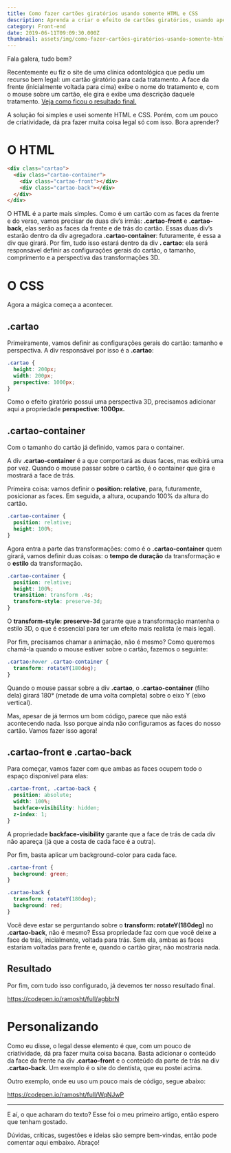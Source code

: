 ```yaml
---
title: Como fazer cartões giratórios usando somente HTML e CSS
description: Aprenda a criar o efeito de cartões giratórios, usando apenas HTML e CSS.
category: Front-end
date: 2019-06-11T09:09:30.000Z
thumbnail: assets/img/como-fazer-cartões-giratórios-usando-somente-html-e-css.jpeg
---
```

Fala galera, tudo bem?

Recentemente eu fiz o site de uma clínica odontológica que pediu um recurso bem legal: um cartão giratório para cada tratamento. A face da frente (inicialmente voltada para cima) exibe o nome do tratamento e, com o mouse sobre um cartão, ele gira e exibe uma descrição daquele tratamento. [Veja como ficou o resultado final.](https://doutordental.com.br/#home-areasdeatuacao)

A solução foi simples e usei somente HTML e CSS. Porém, com um pouco de criatividade, dá pra fazer muita coisa legal só com isso. Bora aprender?

# O HTML

```html
<div class="cartao">
  <div class="cartao-container">
    <div class="cartao-front"></div>
    <div class="cartao-back"></div>
  </div>
</div>
```

O HTML é a parte mais simples. Como é um cartão com as faces da frente e do verso, vamos precisar de duas div’s irmãs: **.cartao-front** e **.cartao-back**, elas serão as faces da frente e de trás do cartão. Essas duas div’s estarão dentro da div agregadora **.cartao-container**: futuramente, é essa a div que girará. Por fim, tudo isso estará dentro da div **. cartao**: ela será responsável definir as configurações gerais do cartão, o tamanho, comprimento e a perspectiva das transformações 3D.

# O CSS

Agora a mágica começa a acontecer.

## .cartao

Primeiramente, vamos definir as configurações gerais do cartão: tamanho e perspectiva. A div responsável por isso é a **.cartao**:

```css
.cartao {
  height: 200px;
  width: 200px;
  perspective: 1000px;
}
```

Como o efeito giratório possui uma perspectiva 3D, precisamos adicionar aqui a propriedade **perspective: 1000px.**

## .cartao-container

Com o tamanho do cartão já definido, vamos para o container.

A div **.cartao-container** é a que comportará as duas faces, mas exibirá uma por vez. Quando o mouse passar sobre o cartão, é o container que gira e mostrará a face de trás.

Primeira coisa: vamos definir o **position: relative**, para, futuramente, posicionar as faces. Em seguida, a altura, ocupando 100% da altura do cartão.

```css
.cartao-container {
  position: relative;
  height: 100%;
}
```

Agora entra a parte das transformações: como é o **.cartao-container** quem girará, vamos definir duas coisas: o **tempo de duração** da transformação e o **estilo** da transformação.

```css
.cartao-container {
  position: relative;
  height: 100%;
  transition: transform .4s;
  transform-style: preserve-3d;
}
```

O **transform-style: preserve-3d** garante que a transformação mantenha o estilo 3D, o que é essencial para ter um efeito mais realista (e mais legal).

Por fim, precisamos chamar a animação, não é mesmo? Como queremos chamá-la quando o mouse estiver sobre o cartão, fazemos o seguinte:

```css
.cartao:hover .cartao-container {
  transform: rotateY(180deg);
}
```

Quando o mouse passar sobre a div **.cartao**, o **.cartao-container** (filho dela) girará 180° (metade de uma volta completa) sobre o eixo Y (eixo vertical).

Mas, apesar de já termos um bom código, parece que não está acontecendo nada. Isso porque ainda não configuramos as faces do nosso cartão. Vamos fazer isso agora!

## **.cartao-front e .cartao-back**

Para começar, vamos fazer com que ambas as faces ocupem todo o espaço disponível para elas:

```css
.cartao-front, .cartao-back {
  position: absolute;
  width: 100%;
  backface-visibility: hidden;
  z-index: 1;
}
```

A propriedade **backface-visibility** garante que a face de trás de cada div não apareça (já que a costa de cada face é a outra).

Por fim, basta aplicar um background-color para cada face.

```css
.cartao-front {
  background: green;
}

.cartao-back {
  transform: rotateY(180deg);
  background: red;
}
```

Você deve estar se perguntando sobre o **transform: rotateY(180deg)** no **.cartao-back**, não é mesmo? Essa propriedade faz com que você deixe a face de trás, inicialmente, voltada para trás. Sem ela, ambas as faces estariam voltadas para frente e, quando o cartão girar, não mostraria nada.

## Resultado

Por fim, com tudo isso configurado, já devemos ter nosso resultado final.

<https://codepen.io/ramosht/full/agbbrN>

# Personalizando

Como eu disse, o legal desse elemento é que, com um pouco de criatividade, dá pra fazer muita coisa bacana. Basta adicionar o conteúdo da face da frente na div **.cartao-front** e o conteúdo da parte de trás na div **.cartao-back**. Um exemplo é o site do dentista, que eu postei acima.

Outro exemplo, onde eu uso um pouco mais de código, segue abaixo:

<https://codepen.io/ramosht/full/WqNJwP>

- - -

E aí, o que acharam do texto? Esse foi o meu primeiro artigo, então espero que tenham gostado.

Dúvidas, críticas, sugestões e ideias são sempre bem-vindas, então pode comentar aqui embaixo. Abraço!